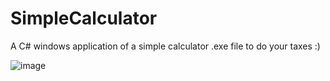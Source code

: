 # SimpleCalculator
A C# windows application of a simple calculator .exe file to do your taxes :)

![image](https://user-images.githubusercontent.com/74930417/111020360-dcea4c00-838a-11eb-9c8a-ebd7bf73527a.png)
